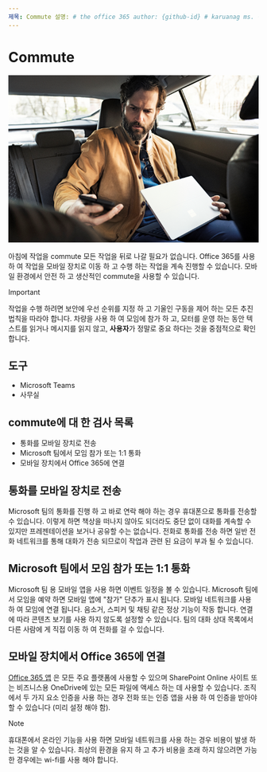 ```yaml
---
제목: Commute 설명: # the office 365 author: {github-id} # karuanag ms. 작성자: {ms-alias} # karuanag ms. date: {@date} # 02와 같이 일 하기 위한 빠른 단계 /01/2019. 항목: 시작 하기 # 방법
---
```


# <a name="during-your-commute"></a>Commute

![Commute visual](media/ditl_commute.png)

아침에 작업을 commute 모든 작업을 뒤로 나갈 필요가 없습니다. Office 365를 사용 하 여 작업을 모바일 장치로 이동 하 고 수행 하는 작업을 계속 진행할 수 있습니다.  모바일 환경에서 안전 하 고 생산적인 commute을 사용할 수 있습니다.  

> [!IMPORTANT]
> 작업을 수행 하려면 보안에 우선 순위를 지정 하 고 기울인 구동을 제어 하는 모든 추진 법칙을 따라야 합니다. 차량을 사용 하 여 모임에 참가 하 고, 모터를 운영 하는 동안 텍스트를 읽거나 메시지를 읽지 않고, **사용자**가 정말로 중요 하다는 것을 중점적으로 확인 합니다.


## <a name="tools"></a>도구
- Microsoft Teams
- 사무실 

## <a name="checklist-for-your-commute"></a>commute에 대 한 검사 목록
- 통화를 모바일 장치로 전송
- Microsoft 팀에서 모임 참가 또는 1:1 통화
- 모바일 장치에서 Office 365에 연결
 
## <a name="transfer-a-call-to-your-mobile-device"></a>통화를 모바일 장치로 전송
Microsoft 팀의 통화를 진행 하 고 바로 연락 해야 하는 경우 휴대폰으로 통화를 전송할 수 있습니다. 이렇게 하면 책상을 떠나지 않아도 되더라도 중단 없이 대화를 계속할 수 있지만 프레젠테이션을 보거나 공유할 수는 없습니다. 전화로 통화를 전송 하면 일반 전화 네트워크를 통해 대화가 전송 되므로이 작업과 관련 된 요금이 부과 될 수 있습니다.

## <a name="join-a-meeting-or-have-a-11-call-in-microsoft-teams"></a>Microsoft 팀에서 모임 참가 또는 1:1 통화
Microsoft 팀 용 모바일 앱을 사용 하면 이벤트 일정을 볼 수 있습니다.  Microsoft 팀에서 모임을 예약 하면 모바일 앱에 "참가" 단추가 표시 됩니다. 모바일 네트워크를 사용 하 여 모임에 연결 됩니다.  음소거, 스피커 및 채팅 같은 정상 기능이 작동 합니다.  연결에 따라 콘텐츠 보기를 사용 하지 않도록 설정할 수 있습니다. 팀의 대화 상대 목록에서 다른 사람에 게 직접 이동 하 여 전화를 걸 수 있습니다. 

## <a name="connect-to-office-365-from-your-mobile-device"></a>모바일 장치에서 Office 365에 연결
[Office 365 앱](https://support.office.com/en-us/article/set-up-office-apps-and-email-on-a-mobile-device-7dabb6cb-0046-40b6-81fe-767e0b1f014f?ui=en-US&rs=en-US&ad=US) 은 모든 주요 플랫폼에 사용할 수 있으며 SharePoint Online 사이트 또는 비즈니스용 OneDrive에 있는 모든 파일에 액세스 하는 데 사용할 수 있습니다. 조직에서 두 가지 요소 인증을 사용 하는 경우 전화 또는 인증 앱을 사용 하 여 인증을 받아야 할 수 있습니다 (미리 설정 해야 함).  

> [!NOTE]
> 휴대폰에서 온라인 기능을 사용 하면 모바일 네트워크를 사용 하는 경우 비용이 발생 하는 것을 알 수 있습니다. 최상의 환경을 유지 하 고 추가 비용을 초래 하지 않으려면 가능한 경우에는 wi-fi를 사용 해야 합니다.